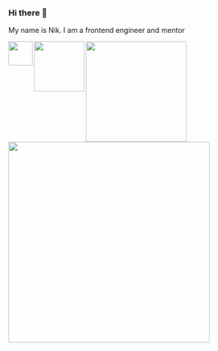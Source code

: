 ### Hi there 👋

My name is Nik. I am a frontend engineer and mentor

<a href="url"><img src="https://s3.us-west-2.amazonaws.com/secure.notion-static.com/83938b58-72d1-4ae4-9cb7-6af8f11d00ec/Avtor_badge.png?X-Amz-Algorithm=AWS4-HMAC-SHA256&X-Amz-Credential=AKIAT73L2G45O3KS52Y5%2F20210226%2Fus-west-2%2Fs3%2Faws4_request&X-Amz-Date=20210226T081857Z&X-Amz-Expires=86400&X-Amz-Signature=2953cd21e8d3e1637078b4938585e92e83b51d2d0fa3cc1f84bc65e0d463b0af&X-Amz-SignedHeaders=host&response-content-disposition=filename%20%3D%22Avtor_badge.png%22" align="left" height="48" width="48" ></a>

<a href="url"><img src="https://s3.us-west-2.amazonaws.com/secure.notion-static.com/83938b58-72d1-4ae4-9cb7-6af8f11d00ec/Avtor_badge.png?X-Amz-Algorithm=AWS4-HMAC-SHA256&X-Amz-Credential=AKIAT73L2G45O3KS52Y5%2F20210226%2Fus-west-2%2Fs3%2Faws4_request&X-Amz-Date=20210226T081857Z&X-Amz-Expires=86400&X-Amz-Signature=2953cd21e8d3e1637078b4938585e92e83b51d2d0fa3cc1f84bc65e0d463b0af&X-Amz-SignedHeaders=host&response-content-disposition=filename%20%3D%22Avtor_badge.png%22" align="left" height="100" width="100" ></a>

<a href="url"><img src="https://s3.us-west-2.amazonaws.com/secure.notion-static.com/83938b58-72d1-4ae4-9cb7-6af8f11d00ec/Avtor_badge.png?X-Amz-Algorithm=AWS4-HMAC-SHA256&X-Amz-Credential=AKIAT73L2G45O3KS52Y5%2F20210226%2Fus-west-2%2Fs3%2Faws4_request&X-Amz-Date=20210226T081857Z&X-Amz-Expires=86400&X-Amz-Signature=2953cd21e8d3e1637078b4938585e92e83b51d2d0fa3cc1f84bc65e0d463b0af&X-Amz-SignedHeaders=host&response-content-disposition=filename%20%3D%22Avtor_badge.png%22" align="left" height="200" width="200" ></a>

<a href="url"><img src="https://s3.us-west-2.amazonaws.com/secure.notion-static.com/83938b58-72d1-4ae4-9cb7-6af8f11d00ec/Avtor_badge.png?X-Amz-Algorithm=AWS4-HMAC-SHA256&X-Amz-Credential=AKIAT73L2G45O3KS52Y5%2F20210226%2Fus-west-2%2Fs3%2Faws4_request&X-Amz-Date=20210226T081857Z&X-Amz-Expires=86400&X-Amz-Signature=2953cd21e8d3e1637078b4938585e92e83b51d2d0fa3cc1f84bc65e0d463b0af&X-Amz-SignedHeaders=host&response-content-disposition=filename%20%3D%22Avtor_badge.png%22" align="left" height="400" width="400" ></a>


<!--
**nlopin/nlopin** is a ✨ _special_ ✨ repository because its `README.md` (this file) appears on your GitHub profile.

Here are some ideas to get you started:

- 🔭 I’m currently working on ...
- 🌱 I’m currently learning ...
- 👯 I’m looking to collaborate on ...
- 🤔 I’m looking for help with ...
- 💬 Ask me about ...
- 📫 How to reach me: ...
- 😄 Pronouns: ...
- ⚡ Fun fact: ...
-->
